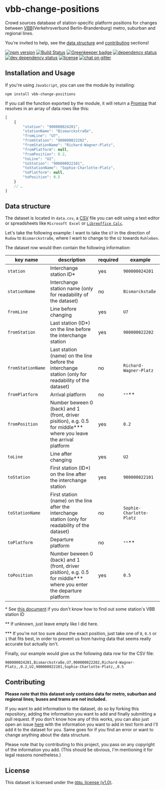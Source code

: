 # vbb-change-positions

Crowd sources database of station-specific platform positions for changes between [VBB](https://www.vbb.de)(Verkehrsverbund Berlin-Brandenburg) metro, suburban and regional lines.

You're invited to help, see the [data structure](#data-structure) and [contributing](#contributing) sections!

[![npm version](https://img.shields.io/npm/v/vbb-change-positions.svg)](https://www.npmjs.com/package/vbb-change-positions)
[![Build Status](https://travis-ci.org/juliuste/vbb-change-positions.svg?branch=master)](https://travis-ci.org/juliuste/vbb-change-positions)
[![Greenkeeper badge](https://badges.greenkeeper.io/juliuste/vbb-change-positions.svg)](https://greenkeeper.io/)
[![dependency status](https://img.shields.io/david/juliuste/vbb-change-positions.svg)](https://david-dm.org/juliuste/vbb-change-positions)
[![dev dependency status](https://img.shields.io/david/dev/juliuste/vbb-change-positions.svg)](https://david-dm.org/juliuste/vbb-change-positions#info=devDependencies)
[![license](https://img.shields.io/github/license/juliuste/vbb-change-positions.svg?style=flat)](LICENSE)
[![chat on gitter](https://badges.gitter.im/juliuste.svg)](https://gitter.im/juliuste)

## Installation and Usage

If you're using `JavaScript`, you can use the module by installing:

```shell
npm install vbb-change-positions
```

If you call the function exported by the module, it will return a [Promise](https://developer.mozilla.org/en-US/docs/Web/JavaScript/Reference/Global_Objects/promise) that resolves in an array of data rows like this:

```js
[
    {
        "station": "900000024201",
        "stationName": "Bismarckstraße",
        "fromLine": "U7",
        "fromStation": "900000022202",
        "fromStationName": "Richard-Wagner-Platz",
        "fromPlatform": null,
        "fromPosition": 0.2,
        "toLine": "U2",
        "toStation": "900000022101",
        "toStationName": "Sophie-Charlotte-Platz",
        "toPlatform": null,
        "toPosition": 0.5
    }
    // …
]
```

## Data structure

The dataset is located in `data.csv`, a [CSV](https://frictionlessdata.io/guides/csv/) file you can edit using a text editor or spreadsheets like `Microsoft Excel` or [`Libreoffice Calc`](https://www.libreoffice.org/discover/calc/).

Let's take the following example: I want to take the `U7` in the direction of `Rudow` to `Bismarckstraße`, where I want to change to the `U2` towards `Ruhleben`.

The dataset row would then contain the following information:

| key name | description | required | example |
| -------- | ----------- | -------- | ------- |
| `station` | Interchange station ID\* | yes | `900000024201` |
| `stationName` | Interchange station name (only for readability of the dataset) | no | `Bismarckstaße` |
| `fromLine`    | Line before changing | yes | `U7` |
| `fromStation` | Last station (ID\*) on the line before the interchange station | yes | `900000022202` |
| `fromStationName` | Last station (name) on the line before the interchange station (only for readability of the dataset) | no | `Richard-Wagner-Platz` |
| `fromPlatform`| Arrival platform | no | `""`\*\*
| `fromPosition`| Number beween 0 (back) and 1 (front, driver pisition), e.g. 0.5 for middle\*\*\* where you leave the arrival platform | yes | `0.2` |
| `toLine`    | Line after changing | yes | `U2` |
| `toStation` | First station (ID\*) on the line after the interchange station | yes | `900000022101` |
| `toStationName` | First station (name) on the line after the interchange station (only for readability of the dataset) | no | `Sophie-Charlotte-Platz` |
| `toPlatform`| Departure platform | no | `""`\*\*
| `toPosition`| Number beween 0 (back) and 1 (front, driver pisition), e.g. 0.5 for middle\*\*\* where you enter the departure platform | yes | `0.5` |

\* See [this document](station-ids.md) if you don't know how to find out some station's VBB station ID

\*\* If unknown, just leave empty like I did here.

\*\*\* If you're not too sure about the exact position, just take one of `0`, `0.5` or `1` that fits best, in order to prevent us from having data that seems really accurate but actually isn't.

Finally, our example would give us the following data row for the CSV file:

`900000024201,Bismarckstraße,U7,900000022202,Richard-Wagner-Platz,,0.2,U2,900000022101,Sophie-Charlotte-Platz,,0.5`

## Contributing

**Please note that this dataset only contains data for metro, suburban and regional lines; buses and trams are not included.**

If you want to add information to the dataset, do so by forking this repository, adding the information you want to add and finally submitting a pull request. If you don't know how any of this works, you can also just open an issue [here](https://github.com/juliuste/vbb-change-positions/issues) with the information you want to add in text form and I'll add it to the dataset for you. Same goes for if you find an error or want to change anything about the data structure.

Please note that by contributing to this project, you pass on any copyright of the information you add. (This should be obvious, I'm mentioning it for legal reasons nonetheless.)

## License

This dataset is licensed under the [`ODbL` license (v1.0)](https://opendatacommons.org/licenses/odbl/1.0/).
